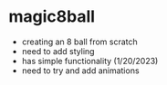 # magic8ball

- creating an 8 ball from scratch
- need to add styling
- has simple functionality (1/20/2023)
- need to try and add animations